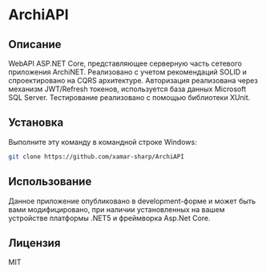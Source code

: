 # ArchiAPI

## Описание
WebAPI ASP.NET Core, представляющее серверную часть сетевого приложения ArchiNET.
Реализовано с учетом рекомендаций SOLID и спроектировано на CQRS архитектуре.
Авторизация реализована через механизм JWT/Refresh токенов, используется база данных Microsoft SQL Server.
Тестирование реализовано с помощью библиотеки XUnit.
## Установка
Выполните эту команду в командной строке Windows:
```bash
git clone https://github.com/xamar-sharp/ArchiAPI
```
## Использование
Данное приложение опубликовано в development-форме и может быть вами модифицировано,
при наличии установленных на вашем устройстве платформы .NET5 и фреймворка Asp.Net Core.
## Лицензия 
MIT